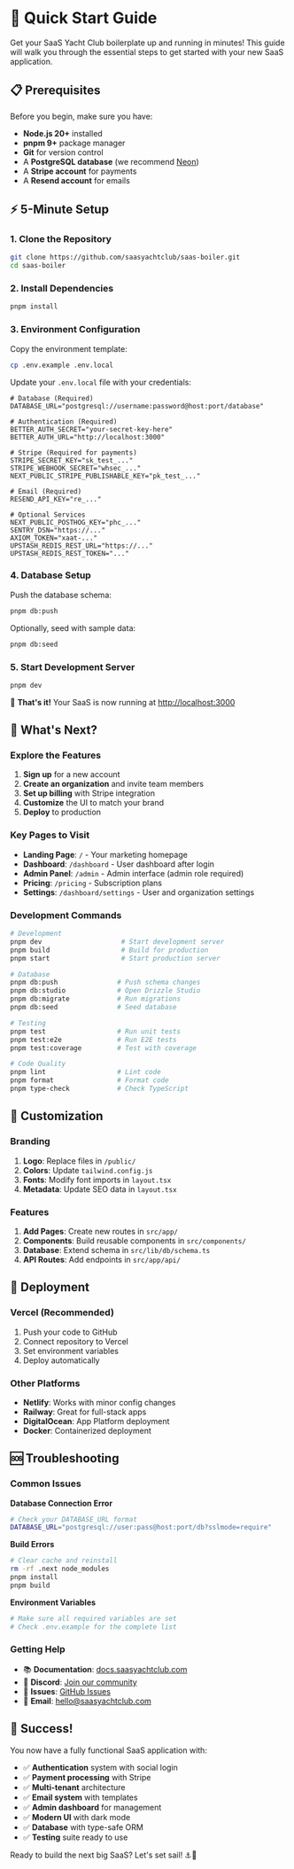 # 🚀 Quick Start Guide

Get your SaaS Yacht Club boilerplate up and running in minutes! This guide will walk you through the essential steps to get started with your new SaaS application.

## 📋 Prerequisites

Before you begin, make sure you have:

- **Node.js 20+** installed
- **pnpm 9+** package manager
- **Git** for version control
- A **PostgreSQL database** (we recommend [Neon](https://neon.tech/))
- A **Stripe account** for payments
- A **Resend account** for emails

## ⚡ 5-Minute Setup

### 1. Clone the Repository

```bash
git clone https://github.com/saasyachtclub/saas-boiler.git
cd saas-boiler
```

### 2. Install Dependencies

```bash
pnpm install
```

### 3. Environment Configuration

Copy the environment template:

```bash
cp .env.example .env.local
```

Update your `.env.local` file with your credentials:

```env
# Database (Required)
DATABASE_URL="postgresql://username:password@host:port/database"

# Authentication (Required)
BETTER_AUTH_SECRET="your-secret-key-here"
BETTER_AUTH_URL="http://localhost:3000"

# Stripe (Required for payments)
STRIPE_SECRET_KEY="sk_test_..."
STRIPE_WEBHOOK_SECRET="whsec_..."
NEXT_PUBLIC_STRIPE_PUBLISHABLE_KEY="pk_test_..."

# Email (Required)
RESEND_API_KEY="re_..."

# Optional Services
NEXT_PUBLIC_POSTHOG_KEY="phc_..."
SENTRY_DSN="https://..."
AXIOM_TOKEN="xaat-..."
UPSTASH_REDIS_REST_URL="https://..."
UPSTASH_REDIS_REST_TOKEN="..."
```

### 4. Database Setup

Push the database schema:

```bash
pnpm db:push
```

Optionally, seed with sample data:

```bash
pnpm db:seed
```

### 5. Start Development Server

```bash
pnpm dev
```

🎉 **That's it!** Your SaaS is now running at [http://localhost:3000](http://localhost:3000)

## 🎯 What's Next?

### Explore the Features

1. **Sign up** for a new account
2. **Create an organization** and invite team members
3. **Set up billing** with Stripe integration
4. **Customize** the UI to match your brand
5. **Deploy** to production

### Key Pages to Visit

- **Landing Page**: `/` - Your marketing homepage
- **Dashboard**: `/dashboard` - User dashboard after login
- **Admin Panel**: `/admin` - Admin interface (admin role required)
- **Pricing**: `/pricing` - Subscription plans
- **Settings**: `/dashboard/settings` - User and organization settings

### Development Commands

```bash
# Development
pnpm dev                    # Start development server
pnpm build                  # Build for production
pnpm start                  # Start production server

# Database
pnpm db:push               # Push schema changes
pnpm db:studio             # Open Drizzle Studio
pnpm db:migrate            # Run migrations
pnpm db:seed               # Seed database

# Testing
pnpm test                  # Run unit tests
pnpm test:e2e              # Run E2E tests
pnpm test:coverage         # Test with coverage

# Code Quality
pnpm lint                  # Lint code
pnpm format                # Format code
pnpm type-check            # Check TypeScript
```

## 🔧 Customization

### Branding

1. **Logo**: Replace files in `/public/`
2. **Colors**: Update `tailwind.config.js`
3. **Fonts**: Modify font imports in `layout.tsx`
4. **Metadata**: Update SEO data in `layout.tsx`

### Features

1. **Add Pages**: Create new routes in `src/app/`
2. **Components**: Build reusable components in `src/components/`
3. **Database**: Extend schema in `src/lib/db/schema.ts`
4. **API Routes**: Add endpoints in `src/app/api/`

## 🚀 Deployment

### Vercel (Recommended)

1. Push your code to GitHub
2. Connect repository to Vercel
3. Set environment variables
4. Deploy automatically

### Other Platforms

- **Netlify**: Works with minor config changes
- **Railway**: Great for full-stack apps
- **DigitalOcean**: App Platform deployment
- **Docker**: Containerized deployment

## 🆘 Troubleshooting

### Common Issues

**Database Connection Error**
```bash
# Check your DATABASE_URL format
DATABASE_URL="postgresql://user:pass@host:port/db?sslmode=require"
```

**Build Errors**
```bash
# Clear cache and reinstall
rm -rf .next node_modules
pnpm install
pnpm build
```

**Environment Variables**
```bash
# Make sure all required variables are set
# Check .env.example for the complete list
```

### Getting Help

- 📚 **Documentation**: [docs.saasyachtclub.com](https://docs.saasyachtclub.com)
- 💬 **Discord**: [Join our community](https://discord.gg/saasyachtclub)
- 🐛 **Issues**: [GitHub Issues](https://github.com/saasyachtclub/saas-boiler/issues)
- 📧 **Email**: [hello@saasyachtclub.com](mailto:hello@saasyachtclub.com)

## 🎉 Success!

You now have a fully functional SaaS application with:

- ✅ **Authentication** system with social login
- ✅ **Payment processing** with Stripe
- ✅ **Multi-tenant** architecture
- ✅ **Email system** with templates
- ✅ **Admin dashboard** for management
- ✅ **Modern UI** with dark mode
- ✅ **Database** with type-safe ORM
- ✅ **Testing** suite ready to use

Ready to build the next big SaaS? Let's set sail! ⚓🚀
